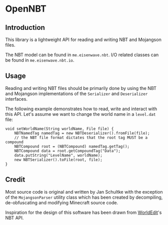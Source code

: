 # OpenNBT

## Introduction
This library is a lightweight API for reading and writing NBT and Mojangson files.

The NBT model can be found in `me.eisenwave.nbt`. I/O related classes can be found in `me.eisenwave.nbt.io`.


## Usage

Reading and writing NBT files should be primarily done by using the NBT and Mojangson implementations of the
`Serializer` and `Deserializer` interfaces.

The following example demonstrates how to read, write and interact with this API. Let's assume we want to change the
world name in a `level.dat` file:
```
void setWorldName(String worldName, File file) {
    NBTNamedTag namedTag = new NBTDeserializer().fromFile(file);
    // the NBT file format dictates that the root tag MUST be a compound
    NBTCompound root = (NBTCompound) namedTag.getTag();
    NBTCompound data = root.getCompoundTag("Data");
    data.putString("LevelName", worldName);
    new NBTSerializer().toFile(root, file);
}
```

## Credit

Most source code is original and written by Jan Schultke with the exception of the `MojangsonParser` utility class
which has been created by decompiling, de-obfuscating and modifying Minecraft source code.

Inspiration for the design of this software has been drawn from [WorldEdit](https://github.com/sk89q/WorldEdit/)'s
NBT API.
